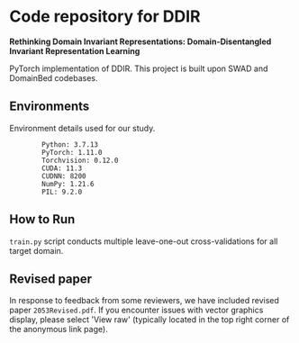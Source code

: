 # Code repository for DDIR

**Rethinking Domain Invariant Representations: Domain-Disentangled Invariant Representation Learning**

PyTorch implementation of DDIR. This project is built upon SWAD and DomainBed codebases.

## Environments

Environment details used for our study.

```
        Python: 3.7.13
        PyTorch: 1.11.0
        Torchvision: 0.12.0
        CUDA: 11.3
        CUDNN: 8200
        NumPy: 1.21.6
        PIL: 9.2.0
```

## How to Run

`train.py` script conducts multiple leave-one-out cross-validations for all target domain.

## Revised paper
In response to feedback from some reviewers, we have included revised paper `2053Revised.pdf`. If you encounter issues with vector graphics display, please select 'View raw' (typically located in the top right corner of the anonymous link page).
